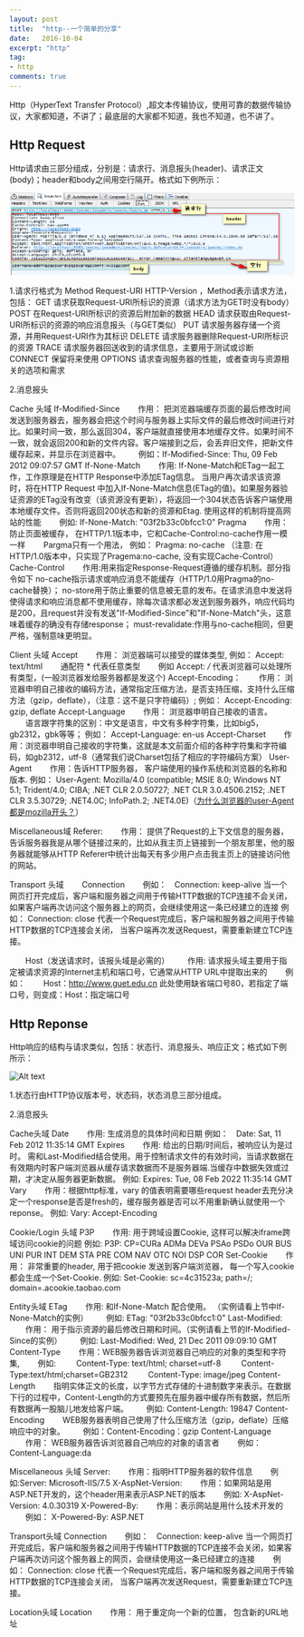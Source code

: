 ```yaml
---
layout: post
title:  "http--一个简单的分享"
date:   2016-10-04
excerpt: "http"
tag:
- http
comments: true
---
```



Http（HyperText Transfer Protocol）,超文本传输协议，使用可靠的数据传输协议，大家都知道，不讲了；最底层的大家都不知道，我也不知道，也不讲了。

## Http Request

Http请求由三部分组成，分别是：请求行、消息报头(header)、请求正文(body)；header和body之间用空行隔开。格式如下例所示：

![Alt text](/assets/img/request.jpg)

1.请求行格式为  Method Request-URI HTTP-Version ，Method表示请求方法，包括：
	GET     请求获取Request-URI所标识的资源（请求方法为GET时没有body）
	POST    在Request-URI所标识的资源后附加新的数据
	HEAD    请求获取由Request-URI所标识的资源的响应消息报头（与GET类似）
	PUT     请求服务器存储一个资源，并用Request-URI作为其标识
	DELETE  请求服务器删除Request-URI所标识的资源
	TRACE   请求服务器回送收到的请求信息，主要用于测试或诊断
	CONNECT 保留将来使用
	OPTIONS 请求查询服务器的性能，或者查询与资源相关的选项和需求

2.消息报头

Cache 头域
If-Modified-Since
　　作用： 把浏览器端缓存页面的最后修改时间发送到服务器去，服务器会把这个时间与服务器上实际文件的最后修改时间进行对比。如果时间一致，那么返回304，客户端就直接使用本地缓存文件。如果时间不一致，就会返回200和新的文件内容。客户端接到之后，会丢弃旧文件，把新文件缓存起来，并显示在浏览器中。
　　例如：If-Modified-Since: Thu, 09 Feb 2012 09:07:57 GMT
If-None-Match
　　作用: If-None-Match和ETag一起工作，工作原理是在HTTP Response中添加ETag信息。 当用户再次请求该资源时，将在HTTP Request 中加入If-None-Match信息(ETag的值)。如果服务器验证资源的ETag没有改变（该资源没有更新），将返回一个304状态告诉客户端使用本地缓存文件。否则将返回200状态和新的资源和Etag.  使用这样的机制将提高网站的性能
　　例如: If-None-Match: "03f2b33c0bfcc1:0"
Pragma
　　作用： 防止页面被缓存， 在HTTP/1.1版本中，它和Cache-Control:no-cache作用一模一样
　　Pargma只有一个用法， 例如： Pragma: no-cache
（注意: 在HTTP/1.0版本中，只实现了Pragema:no-cache, 没有实现Cache-Control）
Cache-Control
　　作用:用来指定Response-Request遵循的缓存机制。部分指令如下
no-cache指示请求或响应消息不能缓存（HTTP/1.0用Pragma的no-cache替换）；
no-store用于防止重要的信息被无意的发布。在请求消息中发送将使得请求和响应消息都不使用缓存，除每次请求都必发送到服务器外，响应代码均是200，且request并没有发送"If-Modified-Since"和"If-None-Match"头，这意味着缓存的确没有存储response；   must-revalidate:作用与no-cache相同，但更严格，强制意味更明显。

Client 头域
Accept
　　作用： 浏览器端可以接受的媒体类型,
例如：  Accept: text/html　　
通配符 * 代表任意类型
　　例如  Accept: */*  代表浏览器可以处理所有类型，(一般浏览器发给服务器都是发这个)
Accept-Encoding：
　　作用： 浏览器申明自己接收的编码方法，通常指定压缩方法，是否支持压缩，支持什么压缩方法（gzip，deflate），（注意：这不是只字符编码）;
例如： Accept-Encoding: gzip, deflate
Accept-Language
　　作用： 浏览器申明自己接收的语言。 
　　语言跟字符集的区别：中文是语言，中文有多种字符集，比如big5，gb2312，gbk等等；
例如： Accept-Language: en-us
Accept-Charset
　　作用：浏览器申明自己接收的字符集，这就是本文前面介绍的各种字符集和字符编码，如gb2312，utf-8（通常我们说Charset包括了相应的字符编码方案）
User-Agent
　　作用：告诉HTTP服务器， 客户端使用的操作系统和浏览器的名称和版本.
例如： User-Agent: Mozilla/4.0 (compatible; MSIE 8.0; Windows NT 5.1; Trident/4.0; CIBA; .NET CLR 2.0.50727; .NET CLR 3.0.4506.2152; .NET CLR 3.5.30729; .NET4.0C; InfoPath.2; .NET4.0E)（[为什么浏览器的user-Agent都是mozilla开头？](http://www.eamonning.com/blog/view/289)）

Miscellaneous域
Referer:
　　作用： 提供了Request的上下文信息的服务器，告诉服务器我是从哪个链接过来的，比如从我主页上链接到一个朋友那里，他的服务器就能够从HTTP Referer中统计出每天有多少用户点击我主页上的链接访问他的网站。

Transport 头域
　　Connection
　　例如：　Connection: keep-alive   当一个网页打开完成后，客户端和服务器之间用于传输HTTP数据的TCP连接不会关闭，如果客户端再次访问这个服务器上的网页，会继续使用这一条已经建立的连接
例如：  Connection: close  代表一个Request完成后，客户端和服务器之间用于传输HTTP数据的TCP连接会关闭， 当客户端再次发送Request，需要重新建立TCP连接。

　　Host（发送请求时，该报头域是必需的）
　　作用: 请求报头域主要用于指定被请求资源的Internet主机和端口号，它通常从HTTP URL中提取出来的
　　例如：
　　Host：http://www.guet.edu.cn
此处使用缺省端口号80，若指定了端口号，则变成：Host：指定端口号



## Http Reponse

Http响应的结构与请求类似，包括：状态行、消息报头、响应正文；格式如下例所示：

![Alt text](/assets/img/reponse.jpg)

1.状态行由HTTP协议版本号，状态码，状态消息三部分组成。

2.消息报头

Cache头域
Date
　　作用:  生成消息的具体时间和日期
例如：　Date: Sat, 11 Feb 2012 11:35:14 GMT 
Expires
　　作用: 给出的日期/时间后，被响应认为是过时。
需和Last-Modified结合使用。用于控制请求文件的有效时间，当请求数据在有效期内时客户端浏览器从缓存请求数据而不是服务器端.当缓存中数据失效或过期，才决定从服务器更新数据。
	例如: Expires: Tue, 08 Feb 2022 11:35:14 GMT
Vary
　　作用：根据http标准，vary 的值表明需要哪些request header去充分决定一个response是否是fresh的，缓存服务器是否可以不用重新确认就使用一个reponse。
例如: Vary: Accept-Encoding

Cookie/Login 头域
P3P
　　作用: 用于跨域设置Cookie, 这样可以解决iframe跨域访问cookie的问题
例如: P3P: CP=CURa ADMa DEVa PSAo PSDo OUR BUS UNI PUR INT DEM STA PRE COM NAV OTC NOI DSP COR
Set-Cookie
　　作用： 非常重要的header, 用于把cookie 发送到客户端浏览器， 每一个写入cookie都会生成一个Set-Cookie.
例如: Set-Cookie: sc=4c31523a; path=/; domain=.acookie.taobao.com

Entity头域
ETag
　　作用:  和If-None-Match 配合使用。 （实例请看上节中If-None-Match的实例）
　　例如: ETag: "03f2b33c0bfcc1:0"
Last-Modified:
　　作用： 用于指示资源的最后修改日期和时间。（实例请看上节的If-Modified-Since的实例）
　　例如: Last-Modified: Wed, 21 Dec 2011 09:09:10 GMT
Content-Type
　　作用：WEB服务器告诉浏览器自己响应的对象的类型和字符集,
　　例如:
　　	Content-Type: text/html; charset=utf-8
　　	Content-Type:text/html;charset=GB2312
　　	Content-Type: image/jpeg
Content-Length
　　指明实体正文的长度，以字节方式存储的十进制数字来表示。在数据下行的过程中，Content-Length的方式要预先在服务器中缓存所有数据，然后所有数据再一股脑儿地发给客户端。
　　例如: Content-Length: 19847
Content-Encoding
　　WEB服务器表明自己使用了什么压缩方法（gzip，deflate）压缩响应中的对象。
　　例如：Content-Encoding：gzip
Content-Language
　　作用： WEB服务器告诉浏览器自己响应的对象的语言者
　　例如： Content-Language:da

Miscellaneous 头域
Server:
　　作用：指明HTTP服务器的软件信息
　　例如:Server: Microsoft-IIS/7.5
X-AspNet-Version:
　　作用：如果网站是用ASP.NET开发的，这个header用来表示ASP.NET的版本
　　例如: X-AspNet-Version: 4.0.30319
X-Powered-By:
　　作用：表示网站是用什么技术开发的
　　例如： X-Powered-By: ASP.NET

Transport头域
Connection
　　例如：　Connection: keep-alive   当一个网页打开完成后，客户端和服务器之间用于传输HTTP数据的TCP连接不会关闭，如果客户端再次访问这个服务器上的网页，会继续使用这一条已经建立的连接
　　例如：  Connection: close  代表一个Request完成后，客户端和服务器之间用于传输HTTP数据的TCP连接会关闭， 当客户端再次发送Request，需要重新建立TCP连接。

Location头域
Location
　　作用： 用于重定向一个新的位置， 包含新的URL地址
